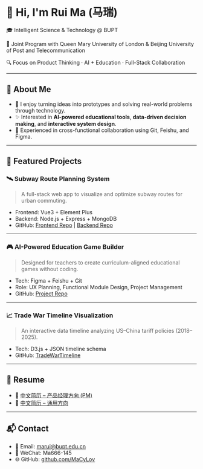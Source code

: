 # 👋 Hi, I'm Rui Ma (马瑞)

🎓 Intelligent Science & Technology @ BUPT

🤝 Joint Program with Queen Mary University of London & Beijing University of Post and Telecommunication 

🔍 Focus on Product Thinking · AI + Education · Full-Stack Collaboration  

---

## 🧠 About Me

- 💬 I enjoy turning ideas into prototypes and solving real-world problems through technology.
- ✨ Interested in **AI-powered educational tools**, **data-driven decision making**, and **interactive system design**.
- 👥 Experienced in cross-functional collaboration using Git, Feishu, and Figma.

---

## 🌟 Featured Projects

### 🛰️ Subway Route Planning System
> A full-stack web app to visualize and optimize subway routes for urban commuting.

- Frontend: Vue3 + Element Plus  
- Backend: Node.js + Express + MongoDB  
- GitHub: [Frontend Repo](https://github.com/MaCyLov/subway-frontend) | [Backend Repo](https://github.com/MaCyLov/subway-backend)

---

### 🎮 AI-Powered Education Game Builder
> Designed for teachers to create curriculum-aligned educational games without coding.

- Tech: Figma + Feishu + Git  
- Role: UX Planning, Functional Module Design, Project Management  
- GitHub: [Project Repo](https://github.com/MaCyLov/ai-edu-game-platform)

---

### 📈 Trade War Timeline Visualization
> An interactive data timeline analyzing US–China tariff policies (2018–2025).

- Tech: D3.js + JSON timeline schema  
- GitHub: [TradeWarTimeline](https://github.com/MaCyLov/TradeWarTimeline)

---

## 📄 Resume

- 📄 [中文简历 – 产品经理方向 (PM)](https://github.com/MaCyLov/resume/blob/main/(PM)%20马瑞-中文简历2506.pdf)  
- 📄 [中文简历 – 通用方向](https://github.com/MaCyLov/resume/blob/main/(通用)%20马瑞-中文简历2506.pdf)

---

## 📬 Contact

- 📧 Email: marui@bupt.edu.cn  
- 💬 WeChat: Ma666-145  
- 🌐 GitHub: [github.com/MaCyLov](https://github.com/MaCyLov)
